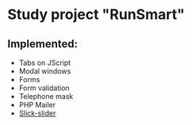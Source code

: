 # Study project "RunSmart"

<h2>Implemented:</h2>

<ul>
    <li>Tabs on JScript</li>
    <li>Modal windows</li>
    <li>Forms</li>
    <li>Form validation</li>
    <li>Telephone mask</li>
    <li>PHP Mailer</li>
    <li><a href="https://kenwheeler.github.io/slick/">Slick-slider</a></li>
</ul>

